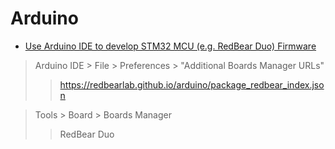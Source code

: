 # Arduino


- [Use Arduino IDE to develop STM32 MCU (e.g. RedBear Duo) Firmware](https://github.com/redbear/STM32-Arduino)

> Arduino IDE > File > Preferences > "Additional Boards Manager URLs"
> > https://redbearlab.github.io/arduino/package_redbear_index.json

> Tools > Board > Boards Manager
> > RedBear Duo


